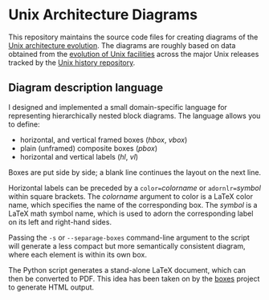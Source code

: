 # Unix Architecture Diagrams
This repository maintains the source code files for creating diagrams of the
[Unix architecture evolution](https://dspinellis.github.io/unix-architecture/index.html).
The diagrams are roughly based on data obtained from the
[evolution of Unix facilities](https://dspinellis.github.io/unix-history-man/index.html)
across the major Unix releases tracked by the
[Unix history repository](https://github.com/dspinellis/unix-history-repo).


## Diagram description language
I designed and implemented a small domain-specific language for
representing hierarchically nested block diagrams.
The language allows you to define:

* horizontal, and vertical framed boxes (_hbox_, _vbox_)
* plain (unframed) composite boxes (_pbox_)
* horizontal and vertical labels (_hl_, _vl_)

Boxes are put side by side; a blank line continues the layout on the next line.

Horizontal labels can be preceded by a
`color=`_colorname_ or `adornlr=`_symbol_ within square brackets.
The _colorname_ argument to color is a LaTeX color name,
which specifies the name of the corresponding box.
The _symbol_ is a LaTeX math symbol name, which is used to adorn the
corresponding label on its left and right-hand sides.

Passing the `-s` or `--separage-boxes` command-line argument to the script
will generate a less compact but more semantically consistent diagram,
where each element is within its own box.

The Python script generates a stand-alone LaTeX document, which can then be converted to PDF.
This idea has been taken on by the [boxes](https://github.com/panos1962/boxes)
project to generate HTML output.
